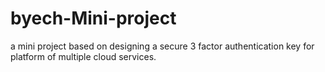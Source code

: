 # byech-Mini-project
a mini project based on designing a secure 3 factor authentication key for platform of multiple cloud services.
